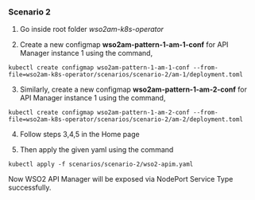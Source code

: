 ### Scenario 2

1. Go inside root folder _wso2am-k8s-operator_

2. Create a new configmap **wso2am-pattern-1-am-1-conf** for API Manager instance 1 using the command,

```
kubectl create configmap wso2am-pattern-1-am-1-conf --from-file=wso2am-k8s-operator/scenarios/scenario-2/am-1/deployment.toml
```
3. Similarly, create a new configmap **wso2am-pattern-1-am-2-conf** for API Manager instance 1 using the command,
```
kubectl create configmap wso2am-pattern-1-am-2-conf --from-file=wso2am-k8s-operator/scenarios/scenario-2/am-2/deployment.toml
```
4. Follow steps 3,4,5 in the Home page

5. Then apply the given yaml using the command
```
kubectl apply -f scenarios/scenario-2/wso2-apim.yaml
```

Now WSO2 API Manager will be exposed via NodePort Service Type successfully.
